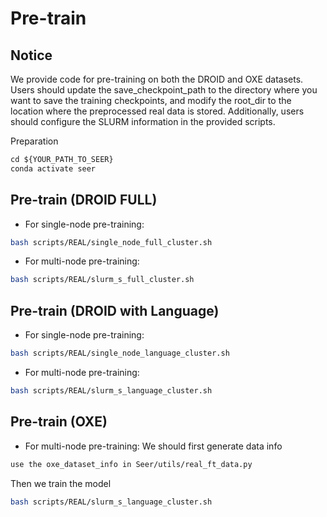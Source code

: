 # Pre-train
## Notice
We provide code for pre-training on both the DROID and OXE datasets. Users should update the save_checkpoint_path to the directory where you want to save the training checkpoints, and modify the root_dir to the location where the preprocessed real data is stored. Additionally, users should configure the SLURM information in the provided scripts.

Preparation
```python
cd ${YOUR_PATH_TO_SEER}
conda activate seer
```

## Pre-train (DROID FULL)
* For single-node pre-training:
```bash
bash scripts/REAL/single_node_full_cluster.sh
```
* For multi-node pre-training:
```bash
bash scripts/REAL/slurm_s_full_cluster.sh
```
## Pre-train (DROID with Language)
* For single-node pre-training:
```bash
bash scripts/REAL/single_node_language_cluster.sh
```
* For multi-node pre-training:
```bash
bash scripts/REAL/slurm_s_language_cluster.sh
```
## Pre-train (OXE)
* For multi-node pre-training:
We should first generate data info
```bash
use the oxe_dataset_info in Seer/utils/real_ft_data.py
```
Then we train the model
```bash
bash scripts/REAL/slurm_s_language_cluster.sh
```
